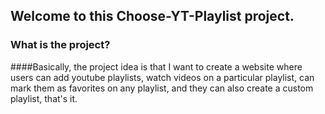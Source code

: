 ## Welcome to this Choose-YT-Playlist project. 

### What is the project?
  ####Basically, the project idea is that I want to create a website where users can add youtube playlists, watch videos on a particular playlist, can mark them as favorites on any playlist, and they can also create a custom playlist, that's it.
